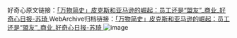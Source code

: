 好奇心原文链接：[「万物简史」皮克斯和亚马逊的崛起：员工还是“盟友”_商业_好奇心日报-苏琦 ](https://www.qdaily.com/articles/12301.html)
WebArchive归档链接：[「万物简史」皮克斯和亚马逊的崛起：员工还是“盟友”_商业_好奇心日报-苏琦 ](http://web.archive.org/web/20180921083417/http://www.qdaily.com:80/articles/12301.html)
![image](http://ww3.sinaimg.cn/large/007d5XDply1g3wjdyngwkj30u03n7e81)